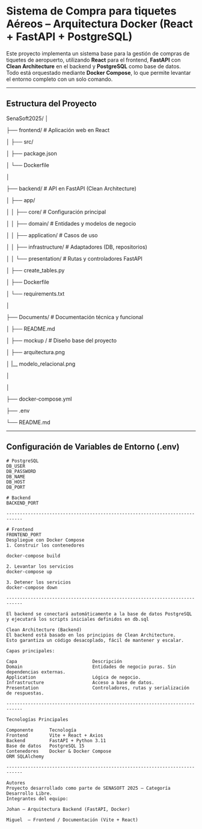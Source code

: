 # Sistema de Compra para tiquetes Aéreos – Arquitectura Docker (React + FastAPI + PostgreSQL)

Este proyecto implementa un sistema base para la gestión de compras de tiquetes de aeropuerto, utilizando **React** para el frontend, **FastAPI** con **Clean Architecture** en el backend y **PostgreSQL** como base de datos.  
Todo está orquestado mediante **Docker Compose**, lo que permite levantar el entorno completo con un solo comando.

----------------------------------------------------------------------------

## Estructura del Proyecto

SenaSoft2025/
│


├── frontend/ # Aplicación web en React

│ ├── src/

│ ├── package.json

│ └── Dockerfile

│

├── backend/ # API en FastAPI (Clean Architecture)

│ ├── app/

│ │ ├── core/ # Configuración principal

│ │ ├── domain/ # Entidades y modelos de negocio

│ │ ├── application/ # Casos de uso

│ │ ├── infrastructure/ # Adaptadores (DB, repositorios)

│ │ └── presentation/ # Rutas y controladores FastAPI

│ ├── create_tables.py

│ ├── Dockerfile

│ └── requirements.txt

│

├── Documents/ # Documentación técnica y funcional

│ ├── README.md

│ ├── mockup / # Diseño base del proyecto

│ ├── arquitectura.png

│ |__ modelo_relacional.png

│ 

│

├── docker-compose.yml

├── .env

└── README.md


----------------------------------------------------------------------------

##  Configuración de Variables de Entorno (.env)

```env
# PostgreSQL
DB_USER
DB_PASSWORD
DB_NAME
DB_HOST
DB_PORT

# Backend
BACKEND_PORT

----------------------------------------------------------------------------

# Frontend
FRONTEND_PORT
Despliegue con Docker Compose
1. Construir los contenedores

docker-compose build

2. Levantar los servicios
docker-compose up

3. Detener los servicios
docker-compose down

----------------------------------------------------------------------------

El backend se conectará automáticamente a la base de datos PostgreSQL y ejecutará los scripts iniciales definidos en db.sql

Clean Architecture (Backend)
El backend está basado en los principios de Clean Architecture.
Esto garantiza un código desacoplado, fácil de mantener y escalar.

Capas principales:

Capa	                        Descripción
Domain	                        Entidades de negocio puras. Sin dependencias externas.
Application	                    Lógica de negocio.
Infrastructure	                Acceso a base de datos.
Presentation	                Controladores, rutas y serialización de respuestas.

----------------------------------------------------------------------------

Tecnologías Principales

Componente	    Tecnología
Frontend	    Vite + React + Axios
Backend	        FastAPI + Python 3.11
Base de datos	PostgreSQL 15
Contenedores	Docker & Docker Compose
ORM	SQLAlchemy

----------------------------------------------------------------------------

Autores
Proyecto desarrollado como parte de SENASOFT 2025 – Categoría Desarrollo Libre.
Integrantes del equipo:

Johan – Arquitectura Backend (FastAPI, Docker)

Miguel  – Frontend / Documentación (Vite + React)
